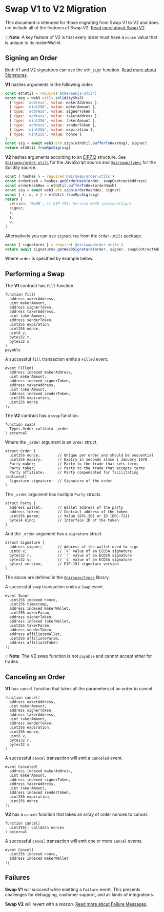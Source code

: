 # Swap V1 to V2 Migration

This document is intended for those migrating from Swap V1 to V2 and does not include all of the features of Swap V2. [Read more about Swap V2](README.md).

:bulb: **Note**: A key feature of V2 is that every order must have a `nonce` value that is unique to its makerWallet.

## Signing an Order

Both V1 and V2 signatures can use the `eth_sign` function. [Read more about Signatures](README.md#signatures).

**V1** hashes arguments in the following order.

```JavaScript
const ethUtil = require('ethereumjs-util')
const msg = web3.utils.soliditySha3(
  { type: 'address', value: makerAddress },
  { type: 'uint256', value: makerAmount },
  { type: 'address', value: signerToken },
  { type: 'address', value: takerAddress },
  { type: 'uint256', value: takerAmount },
  { type: 'address', value: senderToken },
  { type: 'uint256', value: expiration },
  { type: 'uint256', value: nonce }
)
const sig = await web3.eth.sign(ethUtil.bufferToHex(msg), signer)
return ethUtil.fromRpcSig(sig)
```

**V2** hashes arguments according to an [EIP712](https://github.com/ethereum/EIPs/blob/master/EIPS/eip-712.md) structure. See [`@airswap/order-utils`](../../packages/order-utils) for the JavaScript source and [`@airswap/types`](../types) for the Solidity source.

```JavaScript
const { hashes } = require('@airswap/order-utils')
const orderHash = hashes.getOrderHash(order, swapContractAddress)
const orderHashHex = ethUtil.bufferToHex(orderHash)
const sig = await web3.eth.sign(orderHashHex, signer)
const { r, s, v } = ethUtil.fromRpcSig(sig)
return {
  version: '0x45', // EIP-191: Version 0x45 (personalSign)
  signer,
  r,
  s,
  v,
}
```

Alternatively you can use `signatures` from the `order-utils` package.

```JavaScript
const { signatures } = require('@airswap/order-utils')
return await signatures.getWeb3Signature(order, signer, swapContractAddress)
```

Where `order` is specified by example below.

## Performing a Swap

The **V1** contract has `fill` function.

```
function fill(
  address makerAddress,
  uint makerAmount,
  address signerToken,
  address takerAddress,
  uint takerAmount,
  address senderToken,
  uint256 expiration,
  uint256 nonce,
  uint8 v,
  bytes32 r,
  bytes32 s
)
payable
```

A successful `fill` transaction emits a `Filled` event.

```
event Filled(
  address indexed makerAddress,
  uint makerAmount,
  address indexed signerToken,
  address takerAddress,
  uint takerAmount,
  address indexed senderToken,
  uint256 expiration,
  uint256 nonce
);
```

The **V2** contract has a `swap` function.

```
function swap(
  Types.Order calldata _order
) external
```

Where the `_order` argument is an `Order` struct.

```
struct Order {
  uint256 nonce;        // Unique per order and should be sequential
  uint256 expiry;       // Expiry in seconds since 1 January 1970
  Party maker;          // Party to the trade that sets terms
  Party taker;          // Party to the trade that accepts terms
  Party affiliate;      // Party compensated for facilitating (optional)
  Signature signature;  // Signature of the order
}
```

The `_order` argument has multiple `Party` structs.

```
struct Party {
  address wallet;       // Wallet address of the party
  address token;        // Contract address of the token
  uint256 param;        // Value (ERC-20) or ID (ERC-721)
  bytes4 kind;          // Interface ID of the token
}
```

And the `_order` argument has a `signature` struct.

```
struct Signature {
  address signer;       // Address of the wallet used to sign
  uint8 v;              // `v` value of an ECDSA signature
  bytes32 r;            // `r` value of an ECDSA signature
  bytes32 s;            // `s` value of an ECDSA signature
  bytes1 version;       // EIP-191 signature version
}
```

The above are defined in the [`@airswap/types`](../types) library.

A successful `swap` transaction emits a `Swap` event.

```
event Swap(
  uint256 indexed nonce,
  uint256 timestamp,
  address indexed makerWallet,
  uint256 makerParam,
  address signerToken,
  address indexed takerWallet,
  uint256 takerParam,
  address senderToken,
  address affiliateWallet,
  uint256 affiliateParam,
  address affiliateToken
);
```

:bulb: **Note**: The V2 swap function is not `payable` and cannot accept ether for trades.

## Canceling an Order

**V1** has `cancel` function that takes all the parameters of an order to cancel.

```
function cancel(
  address makerAddress,
  uint makerAmount,
  address signerToken,
  address takerAddress,
  uint takerAmount,
  address senderToken,
  uint256 expiration,
  uint256 nonce,
  uint8 v,
  bytes32 r,
  bytes32 s
)
```

A successful `cancel` transaction will emit a `Canceled` event.

```
event Canceled(
  address indexed makerAddress,
  uint makerAmount,
  address indexed signerToken,
  address takerAddress,
  uint takerAmount,
  address indexed senderToken,
  uint256 expiration,
  uint256 nonce
);
```

**V2** has a `cancel` function that takes an array of order nonces to cancel.

```
function cancel(
  uint256[] calldata nonces
) external
```

A successful `cancel` transaction will emit one or more `Cancel` events.

```
event Cancel(
  uint256 indexed nonce,
  address indexed makerWallet
);
```

## Failures

**Swap V1** will _succeed_ while emitting a `Failure` event. This presents challenges for debugging, customer support, and all kinds of integrations.

**Swap V2** will revert with a _reason._ [Read more about Failure Messages](README.md#failure-messages).
